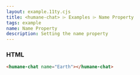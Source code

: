 ```yaml
---
layout: example.11ty.cjs
title: <humane-chat> ⌲ Examples ⌲ Name Property
tags: example
name: Name Property
description: Setting the name property
---
```


<humane-chat name="Earth"></humane-chat>

<h3>HTML</h3>

```html
<humane-chat name="Earth"></humane-chat>
```
